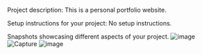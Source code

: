 Project description:
This is a personal portfolio website.


Setup instructions for your project:
No setup instructions.


Snapshots showcasing different aspects of your project.
![image](https://github.com/Ibraheemn13/Sanditory.github.io/assets/68946009/1b337f84-f077-47ed-933d-fd1da6fe489b)
![Capture](https://github.com/Ibraheemn13/Sanditory.github.io/assets/68946009/f18d4e9b-ef37-49fd-aebe-79d64ded894f)
![image](https://github.com/Ibraheemn13/Sanditory.github.io/assets/68946009/43364971-41ba-4345-b338-749a673b6033)
